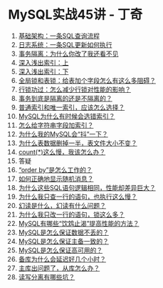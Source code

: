MySQL实战45讲 - 丁奇
===================

1. [基础架构：一条SQL查询流程](01.md)
1. [日志系统：一条SQL更新如何执行](02.md)
1. [事务隔离：为什么你改了我还看不见](03.md)
1. [深入浅出索引：上](04.md)
1. [深入浅出索引：下](05.md)
1. [全局锁和表锁：给表加个字段怎么有这么多阻碍？](06.md)
1. [行锁功过：怎么减少行锁对性能的影响？](07.md)
1. [事务到底是隔离的还是不隔离的？](08.md)
1. [普通索引和唯一索引，应该怎么选择？](09.md)
1. [MySQL为什么有时候会选错索引？](10.md)
1. [怎么给字符串字段加索引？](11.md)
1. [为什么我的MySQL会“抖”一下？](12.md)
1. [为什么表数据删掉一半，表文件大小不变？](13.md)
1. [count(\*)这么慢，我该怎么办？](14.md)
1. 答疑
1. [“order by”是怎么工作的？](16.md)
1. [如何正确地显示随机消息？](17.md)
1. [为什么这些SQL语句逻辑相同，性能却差异巨大？](18.md)
1. [为什么我只查一行的语句，也执行这么慢？](19.md)
1. [幻读是什么，幻读有什么问题？](20.md)
1. [为什么我只改一行的语句，锁这么多？](21.md)
1. [MySQL有哪些“饮鸩止渴”提高性能的方法？](22.md)
1. [MySQL是怎么保证数据不丢的？](23.md)
1. [MySQL是怎么保证主备一致的？](24.md)
1. [MySQL是怎么保证高可用的？](25.md)
1. [备库为什么会延迟好几个小时？](26.md)
1. [主库出问题了，从库怎么办？](27.md)
1. [读写分离有哪些坑？](28.md)
